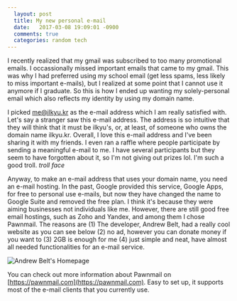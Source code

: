 ```yaml
---
  layout: post
  title: My new personal e-mail
  date:   2017-03-08 19:09:01 -0900
  comments: true
  categories: random tech
---
```


I recently realized that my gmail was subscribed to too many promotional emails. I occassionally missed important emails that came to my gmail. This was why I had preferred using my school email (get less spams, less likely to miss important e-mails), but I realized at some point that I cannot use it anymore if I graduate. So this is how I ended up wanting my solely-personal email which also reflects my identity by using my domain name. 

I picked me@ilkyu.kr as the e-mail address which I am really satisfied with. Let's say a stranger saw this e-mail address. The address is so intuitive that they will think that it must be ilkyu's, or, at least, of someone who owns the domain name ilkyu.kr. Overall, I love this e-mail address and I've been sharing it with my friends. I even ran a raffle where people participate by sending a meaningful e-mail to me. I have several participants but they seem to have forgotten about it, so I'm not giving out prizes lol. I'm such a good troll. *troll face*

Anyway, to make an e-mail address that uses your domain name, you need an e-mail hosting. In the past, Google provided this service, Google Apps, for free to personal use e-mails, but now they have changed the name to Google Suite and removed the free plan. I think it's because they were aiming businesses not individuals like me. However, there are still good free email hostings, such as Zoho and Yandex, and among them I chose Pawnmail. The reasons are (1) The developer, Andrew Belt, had a really cool website as you can see below (2) no ad, however you can donate money if you want to (3) 2GB is enough for me (4) just simple and neat, have almost all needed functionalities for an e-mail service. 

![Andrew Belt's Homepage]({{site.url}}/assets/andrewbelt_homepage.PNG)

You can check out more information about Pawnmail on [https://pawnmail.com](https://pawnmail.com). Easy to set up, it supports most of the e-mail clients that you currently use. 
